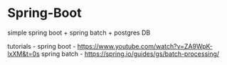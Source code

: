 # Spring-Boot
simple spring boot + spring batch + postgres DB

tutorials -
        spring boot - https://www.youtube.com/watch?v=ZA9WpK-lxXM&t=0s
        spring batch - https://spring.io/guides/gs/batch-processing/
